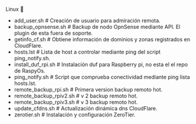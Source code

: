 Linux 🐧

- add_user.sh # Creación de usuario para admiración remota.
- backup_opnsense.sh # Backup de nodo OpnSense mediante API. El plugin de esta fuera de soporte.
- getinfo_cf.sh # Obtiene información de dominios y zonas registrados en CloudFlare.
- hosts.lst # Lista de host a controlar mediante ping del script ping_notify.sh.
- install_duf_rpi.sh # Instalación duf para Raspberry pi, no esta el el repo de RaspyOs.
- ping_notify.sh # Script que comprueba conectividad mediante ping lista hosts.lst.
- remote_backup_rpi.sh # Primera version backup remoto hot.
- remote_backup_rpiv2.sh # v 2 backup remoto hot.
- remote_backup_rpiv3.sh # v 3 backup remoto hot.
- update_cfdns.sh # Actualización dinámica dns CloudFlare.
- zerotier.sh # Instalación y configuración ZeroTier.
